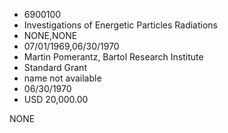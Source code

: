 * 6900100
* Investigations of Energetic Particles Radiations
* NONE,NONE
* 07/01/1969,06/30/1970
* Martin Pomerantz, Bartol Research Institute
* Standard Grant
* name not available
* 06/30/1970
* USD 20,000.00

NONE